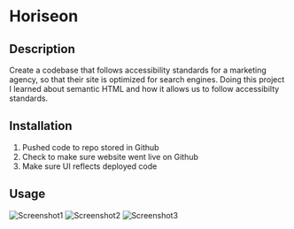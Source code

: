 # Horiseon

## Description
Create a codebase that follows accessibility standards for a marketing agency, so that their site is optimized for search engines. Doing this project I learned about semantic HTML and how it allows us to follow accessibilty standards.

## Installation
1. Pushed code to repo stored in Github 
2. Check to make sure website went live on Github
3. Make sure UI reflects deployed code

## Usage
![Screenshot1](https://user-images.githubusercontent.com/105739936/173260729-7b57a434-6bfc-4cbd-bc5e-fc5a5015b4a0.png)
![Screenshot2](https://user-images.githubusercontent.com/105739936/173260740-7eb93696-a3e3-481d-8985-a8b2486d0681.png)
![Screenshot3](https://user-images.githubusercontent.com/105739936/173260750-edff0615-b9b1-498b-9a60-fc7dedd6f297.png)
